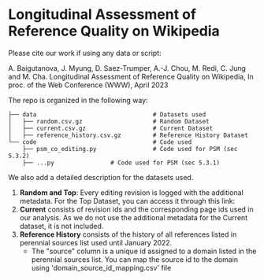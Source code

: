 # Longitudinal Assessment of Reference Quality on Wikipedia

Please cite our work if using any data or script:

A. Baigutanova, J. Myung, D. Saez-Trumper, A.-J. Chou, M. Redi, C. Jung and M. Cha. Longitudinal Assessment of Reference Quality on Wikipedia, In proc. of the Web Conference (WWW), April 2023


The repo is organized in the following way:

```
├── data                                 # Datasets used
│   ├── random.csv.gz                    # Random Dataset
│   ├── current.csv.gz                   # Current Dataset
│   ├── reference_history.csv.gz         # Reference History Dataset
└── code                                 # Code used
    ├── psm_co_editing.py                # Code used for PSM (sec 5.3.2)
    ├── ...py                # Code used for PSM (sec 5.3.1)
```


We also add a detailed description for the datasets used.
1. **Random and Top**: Every editing revision is logged with the additional metadata. For the Top Dataset, you can access it through this link: 
2. **Current** consists of revision ids and the corresponding page ids used in our analysis. As we do not use the additional metadata for the Current dataset, it is not included.
3. **Reference History** consists of the history of all references listed in perennial sources list used until January 2022.
    - The "source" column is a unique id assigned to a domain listed in the perennial sources list. You can map the source id to the domain using 'domain_source_id_mapping.csv' file
